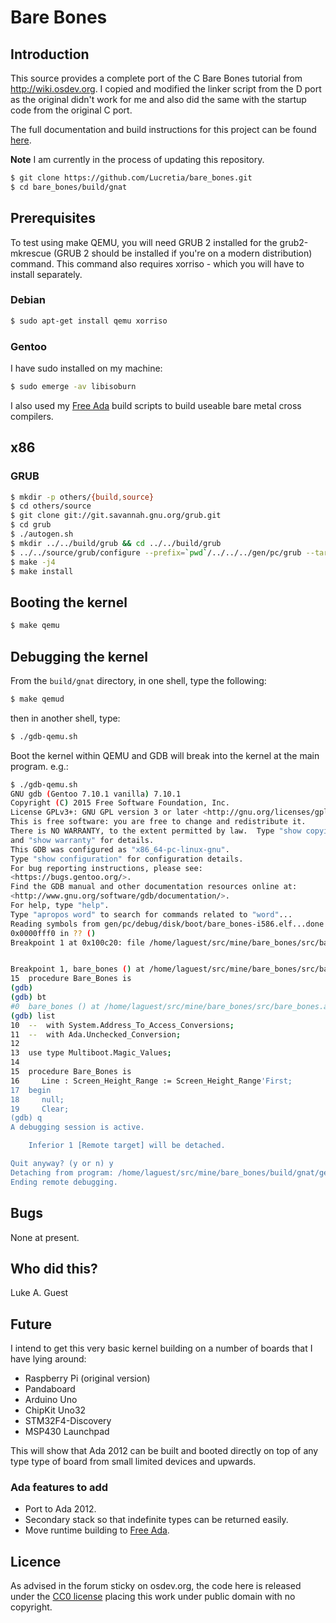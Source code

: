 # Bare Bones

## Introduction

This source provides a complete port of the C Bare Bones tutorial from http://wiki.osdev.org. I copied and modified the
linker script from the D port as the original didn't work for me and also did the same with the startup code from the
original C port.

The full documentation and build instructions for this project can be found
[here](http://wiki.osdev.org/Ada_Bare_bones).

**Note** I am currently in the process of updating this repository.

```bash
$ git clone https://github.com/Lucretia/bare_bones.git
$ cd bare_bones/build/gnat
```

## Prerequisites

To test using make QEMU, you will need GRUB 2 installed for the grub2-mkrescue (GRUB 2 should be installed if you're on
a modern distribution) command. This command also requires xorriso - which you will have to install separately.

### Debian

```bash
$ sudo apt-get install qemu xorriso
```

### Gentoo

I have sudo installed on my machine:

```bash
$ sudo emerge -av libisoburn
```

I also used my [Free Ada](https://github.com/Lucretia/free-ada) build scripts to build useable bare metal cross
compilers.

## x86

### GRUB

```bash
$ mkdir -p others/{build,source}
$ cd others/source
$ git clone git://git.savannah.gnu.org/grub.git
$ cd grub
$ ./autogen.sh
$ mkdir ../../build/grub && cd ../../build/grub
$ ../../source/grub/configure --prefix=`pwd`/../../../gen/pc/grub --target=i586-elf
$ make -j4
$ make install
```

## Booting the kernel

```bash
$ make qemu
```

## Debugging the kernel

From the ```build/gnat``` directory, in one shell, type the following:

```bash
$ make qemud
```

then in another shell, type:

```bash
$ ./gdb-qemu.sh
```

Boot the kernel within QEMU and GDB will break into the kernel at the main program. e.g.:

```bash
$ ./gdb-qemu.sh
GNU gdb (Gentoo 7.10.1 vanilla) 7.10.1
Copyright (C) 2015 Free Software Foundation, Inc.
License GPLv3+: GNU GPL version 3 or later <http://gnu.org/licenses/gpl.html>
This is free software: you are free to change and redistribute it.
There is NO WARRANTY, to the extent permitted by law.  Type "show copying"
and "show warranty" for details.
This GDB was configured as "x86_64-pc-linux-gnu".
Type "show configuration" for configuration details.
For bug reporting instructions, please see:
<https://bugs.gentoo.org/>.
Find the GDB manual and other documentation resources online at:
<http://www.gnu.org/software/gdb/documentation/>.
For help, type "help".
Type "apropos word" to search for commands related to "word"...
Reading symbols from gen/pc/debug/disk/boot/bare_bones-i586.elf...done.
0x0000fff0 in ?? ()
Breakpoint 1 at 0x100c20: file /home/laguest/src/mine/bare_bones/src/bare_bones.adb, line 15.


Breakpoint 1, bare_bones () at /home/laguest/src/mine/bare_bones/src/bare_bones.adb:15
15	procedure Bare_Bones is
(gdb)
(gdb) bt
#0  bare_bones () at /home/laguest/src/mine/bare_bones/src/bare_bones.adb:15
(gdb) list
10	--  with System.Address_To_Access_Conversions;
11	--  with Ada.Unchecked_Conversion;
12
13	use type Multiboot.Magic_Values;
14
15	procedure Bare_Bones is
16	   Line : Screen_Height_Range := Screen_Height_Range'First;
17	begin
18	   null;
19	   Clear;
(gdb) q
A debugging session is active.

	Inferior 1 [Remote target] will be detached.

Quit anyway? (y or n) y
Detaching from program: /home/laguest/src/mine/bare_bones/build/gnat/gen/pc/debug/disk/boot/bare_bones-i586.elf, Remote target
Ending remote debugging.
```

## Bugs

None at present.

## Who did this?

Luke A. Guest

## Future

I intend to get this very basic kernel building on a number of boards that I have lying around:

* Raspberry Pi (original version)
* Pandaboard
* Arduino Uno
* ChipKit Uno32
* STM32F4-Discovery
* MSP430 Launchpad

This will show that Ada 2012 can be built and booted directly on top of any type type of board from small limited
devices and upwards.

### Ada features to add

* Port to Ada 2012.
* Secondary stack so that indefinite types can be returned easily.
* Move runtime building to [Free Ada](https://github.com/Lucretia/free-ada).

## Licence

As advised in the forum sticky on osdev.org, the code here is released under the
[CC0 license](http://creativecommons.org/publicdomain/zero/1.0/) placing this work under public domain with no
copyright.
